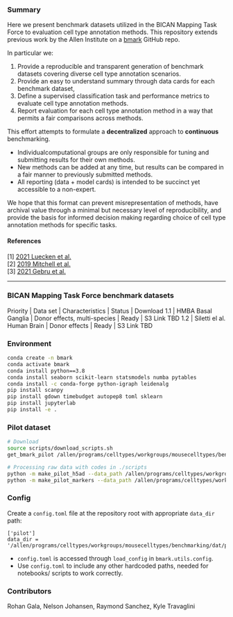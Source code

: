 
### Summary

Here we present benchmark datasets utilized in the BICAN Mapping Task Force to evaluation cell type annotation methods. This repository extends previous work by the Allen Institute on a [bmark](https://github.com/AllenInstitute/bmark) GitHub repo.

In particular we:

1. Provide a reproducible and transparent generation of benchmark datasets covering diverse cell type annotation scenarios.
2. Provide an easy to understand summary through data cards for each benchmark dataset,
3. Define a supervised classification task and performance metrics to evaluate cell type annotation methods.
4. Report evaluation for each cell type annotation method in a way that permits a fair comparisons across methods.

This effort attempts to formulate a **decentralized** approach to **continuous** benchmarking.
 - Individualcomputational groups are only responsible for tuning and submitting results for their own methods.
 - New methods can be added at any time, but results can be compared in a fair manner to previously submitted methods.
 - All reporting (data + model cards) is intended to be succinct yet accessible to a non-expert.

We hope that this format can prevent misrepresentation of methods, have archival value through a minimal but necessary level of reproducibility, and provide the basis for informed decision making regarding choice of cell type annotation methods for specific tasks.

#### References

[1] [2021 Luecken et al.](https://openreview.net/forum?id=gN35BGa1Rt) <br>
[2] [2019 Mitchell et al.](https://arxiv.org/pdf/1810.03993.pdf) <br>
[3] [2021 Gebru et al.](https://arxiv.org/pdf/1803.09010.pdf) <br>

----

### BICAN Mapping Task Force benchmark datasets
 
Priority | Data set | Characteristics | Status | Download
1.1 | HMBA Basal Ganglia | Donor effects, multi-species | Ready | S3 Link TBD
1.2 | Siletti el al. Human Brain | Donor effects | Ready | S3 Link TBD


### Environment
```bash
conda create -n bmark
conda activate bmark
conda install python==3.8
conda install seaborn scikit-learn statsmodels numba pytables
conda install -c conda-forge python-igraph leidenalg
pip install scanpy
pip install gdown timebudget autopep8 toml sklearn
pip install jupyterlab
pip install -e .
```

 ### Pilot dataset
```bash
# Download
source scripts/download_scripts.sh
get_bmark_pilot /allen/programs/celltypes/workgroups/mousecelltypes/benchmarking/dat/pilot/

# Processing raw data with codes in ./scripts
python -m make_pilot_h5ad --data_path /allen/programs/celltypes/workgroups/mousecelltypes/benchmarking/dat/pilot --min_sample_thr 20 --write_h5ad 1
python -m make_pilot_markers --data_path /allen/programs/celltypes/workgroups/mousecelltypes/benchmarking/dat/pilot --write_csv 1
```

### Config
Create a `config.toml` file at the repository root with appropriate `data_dir` path:
```
['pilot']
data_dir = '/allen/programs/celltypes/workgroups/mousecelltypes/benchmarking/dat/pilot/'
```
 - `config.toml` is accessed through `load_config` in `bmark.utils.config`. 
 - Use `config.toml` to include any other hardcoded paths, needed for notebooks/ scripts to work correctly.

 ### Contributors
Rohan Gala, Nelson Johansen, Raymond Sanchez, Kyle Travaglini
